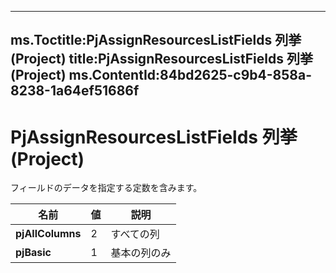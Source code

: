 

---
ms.Toctitle:PjAssignResourcesListFields 列挙 (Project)
title:PjAssignResourcesListFields 列挙 (Project)
ms.ContentId:84bd2625-c9b4-858a-8238-1a64ef51686f
---
# PjAssignResourcesListFields 列挙 (Project)




フィールドのデータを指定する定数を含みます。

|**名前**|**値**|**説明**|
|---|---|---|
|**pjAllColumns**|2|すべての列|
|**pjBasic**|1|基本の列のみ|




